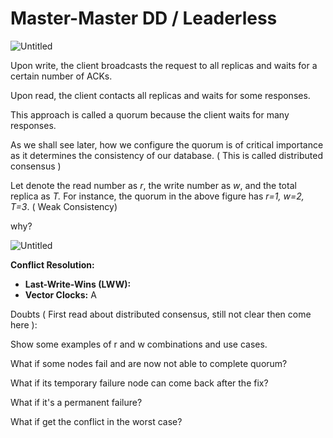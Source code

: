 # Master-Master DD / Leaderless

![Untitled](Master-Master%20DD%20Leaderless%20c2ee07208ca6488491021920f34b4bc8/Untitled.png)

Upon write, the client broadcasts the request to all replicas and waits for a certain number of ACKs. 

Upon read, the client contacts all replicas and waits for some responses.

This approach is called a quorum because the client waits for many responses. 

As we shall see later, how we configure the quorum is of critical importance as it determines the consistency of our database. ( This is called distributed consensus )

Let denote the read number as *r*, the write number as *w*, and the total replica as *T.* For instance, the quorum in the above figure has *r=1, w=2, T=3*. ( Weak Consistency)

why? 

![Untitled](Master-Master%20DD%20Leaderless%20c2ee07208ca6488491021920f34b4bc8/Untitled%201.png)

**Conflict Resolution:**

- **Last-Write-Wins (LWW):**
- **Vector Clocks:** A

Doubts ( First read about distributed consensus, still not clear then come here ):

Show some examples of r and w combinations and use cases. 

What if some nodes fail and are now not able to complete quorum? 

What if its temporary failure node can come back after the fix? 

What if it's a permanent failure? 

What if get the conflict in the worst case?